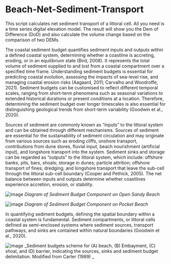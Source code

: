 # Beach-Net-Sediment-Transport
This script calculates net sediment transport of a littoral cell. All you need is a time series digital elevation model. The result will show you the Dem of Difference (DoD) and also calculate the volume change based on the comparison of two DEMs. 

  The coastal sediment budget quantifies sediment inputs and outputs within a defined coastal system, determining whether a coastline is accreting, eroding, or in an equilibrium state (Bird, 2008). It represents the total volume of sediment supplied to and lost from a coastal compartment over a specified time frame. Understanding sediment budgets is essential for predicting coastal evolution, assessing the impacts of sea-level rise, and managing coastal erosion risks (Aagaard, 2011; Carvalho and Woodroffe, 2021). Sediment budgets can be customised to reflect different temporal scales, ranging from short-term phenomena such as seasonal variations to extended historical durations or present conditions at a location. Therefore, determining the sediment budget over longer timescales is also essential for distinguishing geological trends from short-term variability (Goodwin et al., 2020). 

  Sources of sediment are commonly known as “inputs” to the littoral system and can be obtained through different mechanisms. Sources of sediment are essential for the sustainability of sediment circulation and may originate from various sources such as eroding cliffs, onshore transport, contributions from dune stores, fluvial input, beach nourishment (artificial input), and longshore transport into the system. Sediment sinks and storage can be regarded as “outputs” to the littoral system, which include: offshore banks, pits, bars, shoals; storage in dunes; particle attrition; offshore transport of fines; dredging; and longshore transport that leave the sub-cell through the littoral sub-cell boundary (Cooper and Pethick, 2005).  The net balance between inputs and outputs determine whether coastlines experience accretion, erosion, or stability.
  
  ![image](https://github.com/user-attachments/assets/5947052d-db92-403f-95c9-1671252c8bb5) _Diagram of Sediment Budget Component on Open Sandy Beach_

![image](https://github.com/user-attachments/assets/4202b7ff-81f9-410a-a5bd-26dfd899026c) _Diagram of Sediment Budget Component on Pocket Beach_

In quantifying sediment budgets, defining the spatial boundary within a coastal system is fundamental. Sediment compartments, or littoral cells defined as semi-enclosed systems where sediment sources, transport pathways, and sinks are contained within natural boundaries (Goodwin et al., 2020). 

![image](https://github.com/user-attachments/assets/59e422b0-1f41-40c8-b8bf-ff5bd628e829) _Sediment budgets scheme for (A) beach, (B) Embayment, (C) shoal, and (D) barrier, indicating the sources, sinks and sediment budget delimitation.  Modified from Carter (1989)
_


